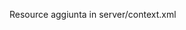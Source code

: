 Resource aggiunta in server/context.xml
<Context>
	<Resource name = "jdbc/mariosdb" auth = "Container"
		  type = "javax.sql.DataSource" username = "root"
		  password = "root" driverClassName = "com.mysql.cj.jdbc.Driver"
		  url = "jdbc:mysql://localhost:3306/mariosdb)servertimezone= UTC" />
</Context>
